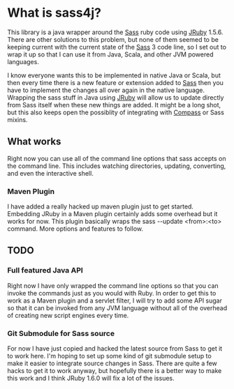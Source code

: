 # What is sass4j?
This library is a java wrapper around the [Sass] ruby code using [JRuby] 1.5.6.
There are other solutions to this problem, but none of them seemed to be keeping
current with the current state of the [Sass] 3 code line, so I set out to wrap it up
so that I can use it from Java, Scala, and other JVM powered languages.

I know everyone wants this to be implemented in native Java or Scala, but then
every time there is a new feature or extension added to [Sass] then you have to
implement the changes all over again in the native language.  Wrapping the sass
stuff in Java using [JRuby] will allow us to update directly from Sass itself
when these new things are added.  It might be a long shot, but this also
keeps open the possiblity of integrating with [Compass](http://compass-style.org/) or Sass mixins.

## What works
Right now you can use all of the command line options that sass accepts on the
command line.  This includes watching directories, updating, converting, and
even the interactive shell.

### Maven Plugin
I have added a really hacked up maven plugin just to get started.  Embedding JRuby 
in a Maven plugin certainly adds some overhead but it works for now. This plugin
basically wraps the sass --update \<from\>:\<to\> command.  More options and features
to follow.


## TODO
### Full featured Java API
Right now I have only wrapped the command line options so that you can invoke
the commands just as you would with Ruby.  In order to get this to work as a Maven
plugin and a servlet filter, I will try to add some API sugar so that it can be
invoked from any JVM language without all of the overhead of creating new script
engines every time.

### Git Submodule for Sass source
For now I have just copied and hacked the latest source from Sass to get it to work here.
I'm hoping to set up some kind of git submodule setup to make it easier to integrate source
changes in Sass.  There are quite a few hacks to get it to work anyway, but hopefully
there is a better way to make this work and I think JRuby 1.6.0 will fix a lot of the issues.

[Sass]: http://sass-lang.com
[JRuby]: http://jruby.org